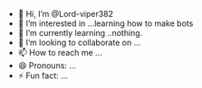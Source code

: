 - 👋 Hi, I’m @Lord-viper382
- 👀 I’m interested in ...learning how to make bots
- 🌱 I’m currently learning ..nothing.
- 💞️ I’m looking to collaborate on ...
- 📫 How to reach me ...
- 😄 Pronouns: ...
- ⚡ Fun fact: ...

<!---
Lord-viper382/Lord-viper382 is a ✨ special ✨ repository because its `README.md` (this file) appears on your GitHub profile.
You can click the Preview link to take a look at your changes.
--->
